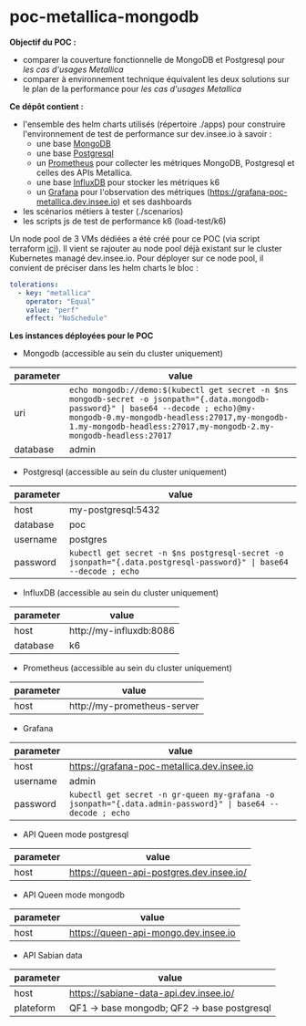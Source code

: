 # poc-metallica-mongodb

**Objectif du POC :**
  - comparer la couverture fonctionnelle de MongoDB et Postgresql pour *les cas d'usages Metallica*
  - comparer à environnement technique équivalent les deux solutions sur le plan de la performance pour *les cas d'usages Metallica*


**Ce dépôt contient :**
- l'ensemble des helm charts utilisés (répertoire ./apps) pour construire l'environnement de test de performance sur dev.insee.io à savoir :
  - une base [MongoDB](https://github.com/bitnami/charts/tree/master/bitnami/mongodb)
  - une base [Postgresql](https://github.com/bitnami/charts/tree/master/bitnami/postgresql)
  - un [Prometheus](https://github.com/prometheus-community/helm-charts/tree/main/charts/prometheus) pour collecter les métriques MongoDB, Postgresql et celles des APIs Metallica.
  - une base [InfluxDB](https://github.com/influxdata/helm-charts) pour stocker les métriques k6 
  - un [Grafana](https://github.com/grafana/helm-charts) pour l'observation des métriques (https://grafana-poc-metallica.dev.insee.io) et ses dashboards
- les scénarios métiers à tester (./scenarios)
- les scripts js de test de performance k6 (load-test/k6)

Un node pool de 3 VMs dédiées a été créé pour ce POC (via script terraform [ici](https://github.com/InseeFrLab/dev.insee.io/blob/master/terraform/cluster.tf)). Il vient se rajouter au node pool déjà existant sur le cluster Kubernetes managé dev.insee.io. Pour déployer sur ce node pool, il convient de préciser dans les helm charts le bloc :
```yaml
tolerations:
  - key: "metallica"
    operator: "Equal"
    value: "perf"
    effect: "NoSchedule"
```

**Les instances déployées pour le POC**

* Mongodb (accessible au sein du cluster uniquement)

| parameter  | value  |
|---|---|
| uri  |  ```echo mongodb://demo:$(kubectl get secret -n $ns mongodb-secret -o jsonpath="{.data.mongodb-password}" \| base64 --decode ; echo)@my-mongodb-0.my-mongodb-headless:27017,my-mongodb-1.my-mongodb-headless:27017,my-mongodb-2.my-mongodb-headless:27017``` |
| database  | admin |

* Postgresql (accessible au sein du cluster uniquement)

| parameter  | value  |
|---|---|
| host  | my-postgresql:5432 |
| database  | poc |
| username  | postgres |
| password  | ```kubectl get secret -n $ns postgresql-secret -o jsonpath="{.data.postgresql-password}" \| base64 --decode ; echo``` |

* InfluxDB (accessible au sein du cluster uniquement)

| parameter  | value  |
|---|---|
| host  | http://my-influxdb:8086 |
| database  | k6 |

* Prometheus (accessible au sein du cluster uniquement)

| parameter  | value  |
|---|---|
| host  | http://my-prometheus-server |

* Grafana

| parameter  | value  |
|---|---|
| host  | https://grafana-poc-metallica.dev.insee.io |
| username  | admin |
| password  | ```kubectl get secret -n gr-queen my-grafana -o jsonpath="{.data.admin-password}" \| base64 --decode ; echo``` |

* API Queen mode postgresql

| parameter  | value  |
|---|---|
| host  | https://queen-api-postgres.dev.insee.io/ |

* API Queen mode mongodb

| parameter  | value  |
|---|---|
| host  | https://queen-api-mongo.dev.insee.io |

* API Sabian data

| parameter  | value  |
|---|---|
| host  | https://sabiane-data-api.dev.insee.io/ |
| plateform | QF1 -> base mongodb; QF2 -> base postgresql | 





